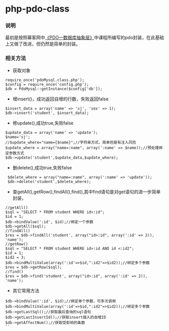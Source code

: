 # php-pdo-class

 ### 说明
 
 最初是按照幕客网中[《PDO—数据库抽象层》](http://www.imooc.com/learn/164)中课程所编写的pdo封装，在此基础上又做了改进，但仍然是简单的封装。

 ### 相关方法
 
 - 获取对象
 
 ``` 
 require_once('pdoMysql.class.php');
 $config = require_once('config.php');
 $db = PdoMysql::getInstance($config['db']);
 ```
 
 - 增insert()，成功返回自增的行数，失败返回false
 
 ```
 $insert_data = array('name' => 'sj', 'sex' => 1);
 $db->insert('student', $insert_data);
 ```
 
 - 修update(),成功true,失败false
 
 ```
 $update_data = array('name' => 'update');
 $name='sj';
 //$update_where="name={$name}";//字符串方式，简单但是有注入风险
 $update_where = array("name=:name", array(':name' => $name));//预处理绑定参数方式
 $db->update('student',$update_data,$update_where);
 ```
 
 - 删delete(),成功true,失败false
 
 ```
  $delete_where = array("name=:name", array(':name' => 'update'));
  $db->delete('student',$delete_where);
  ```
  
 - 查getAll(),getRow(),findAll(),find(),其中find语句是对get语句的进一步简单封装，
 
  ```
  //getAll()
  $sql = "SELECT * FROM student WHERE id>:id";
  $id = 1;
  $db->bindValue(':id', $id);//绑定一个参数
  $db->getAll($sql);
  //findAll()
  $res = $db->findAll('student', array("id>:id", array(':id' => 2)), 'name');
  //getRow()
  $sql = "SELECT * FROM student WHERE id>:id AND id <:id2";
  $id = 1;
  $id2 = 3;
  $db->bindMultiValue(array(':id'=>$id,":id2"=>$id2));//绑定多个参数
  $res = $db->getRow($sql);
  //find()
  $res = $db->find('student', array("id>:id", array(':id' => 2)), 'name');
  ```
  
 - 其它常用方法
  
  ```
  $db->bindValue(':id', $id);//绑定单个参数，可多次调用
  $db->bindMultiValue(array(':id'=>$id,":id2"=>$id2));//绑定多个参数
  $db->getLastSql();//获取最后查询的sql语句
  $db->getLastInsertId();//获取insert插入的自增ID
  $db->getAffectNum();//获取受影响的条数
  ``
